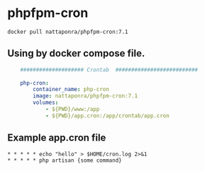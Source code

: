 # phpfpm-cron

```console
docker pull nattaponra/phpfpm-cron:7.1
```

## Using by docker compose file.
```yml
    #################### Crontab  ##########################
    
    php-cron:
        container_name: php-cron
        image: nattaponra/phpfpm-cron:7.1
        volumes:
            - ${PWD}/www:/app
            - ${PWD}/app.cron:/app/crontab/app.cron
```
## Example app.cron file

```cron
* * * * * echo "hello" > $HOME/cron.log 2>&1
* * * * * php artisan {some command}
```
